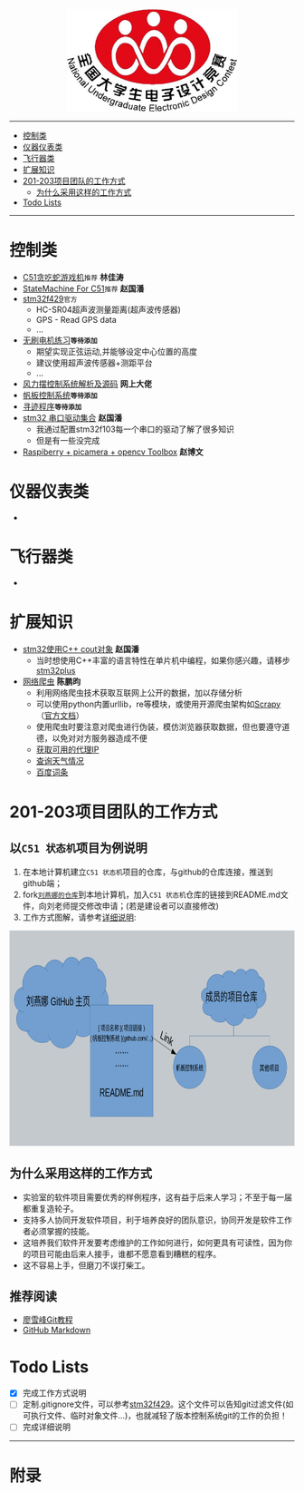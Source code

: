<div align=center><img width="300" height="180" src="./picture/pic.jpg"/></div>

---

- [控制类](#控制类)
- [仪器仪表类](#仪器仪表类)
- [飞行器类](#飞行器类)
- [扩展知识](#扩展知识)
- [201-203项目团队的工作方式](#201-203项目团队的工作方式)
    - [为什么采用这样的工作方式](#为什么采用这样的工作方式)
- [Todo Lists](#todo-lists)

---
# 控制类
- [C51贪吃蛇游戏机](https://github.com/ywg121020/51_sanke_game)`推荐` **林佳涛**
- [StateMachine For C51](https://github.com/zgpTree/c51_state_machine.git)`推荐` **赵国潘**
- [stm32f429](https://github.com/MaJerle/stm32f429)`官方`
    - HC-SR04超声波测量距离(超声波传感器)
    - GPS - Read GPS data
    - ...
- [无刷电机练习]()**`等待添加`**
    - 期望实现正弦运动,并能够设定中心位置的高度
    - 建议使用超声波传感器+测距平台
    - ...
- [风力摆控制系统解析及源码](http://bbs.eeworld.com.cn/forum.php?mod=viewthread&tid=476344&extra=page%3D1&page=1) **网上大佬**
- [帆板控制系统]()**`等待添加`**
- [寻迹程序]()**`等待添加`**
- [stm32 串口驱动集合](https://github.com/zgpTree/stm32_serial_driver.git) **赵国潘**
    - 我通过配置stm32f103每一个串口的驱动了解了很多知识
    - 但是有一些没完成
- [Raspiberry + picamera + opencv Toolbox](https://github.com/IyangDc/py_opencv_tools.git) **赵博文**


# 仪器仪表类
- 

# 飞行器类
- 

# 扩展知识
- [stm32使用C++ cout对象](https://github.com/zgpTree/stm32_cppTest) **赵国潘**
    - 当时想使用C++丰富的语言特性在单片机中编程，如果你感兴趣，请移步[stm32plus](https://github.com/andysworkshop/stm32plus)
- [网络爬虫](https://baike.baidu.com/item/网络爬虫/)   **陈鹏昀**
    - 利用网络爬虫技术获取互联网上公开的数据，加以存储分析
    - 可以使用python内置urllib，re等模块，或使用开源爬虫架构如[Scrapy](https://baike.baidu.com/item/scrapy)（[官方文档](https://doc.scrapy.org/en/latest/intro/overview.html)）
    - 使用爬虫时要注意对爬虫进行伪装，模仿浏览器获取数据，但也要遵守道德，以免对对方服务器造成不便
    - [获取可用的代理IP](https://github.com/ChenPY95/get-proxy-IP)  
    - [查询天气情况](https://github.com/ChenPY95/get-weather) 
    - [百度词条](https://github.com/ChenPY95/scrapy-baiduBaikeCiTiao)

# 201-203项目团队的工作方式
## 以`C51 状态机`项目为例说明
1. 在本地计算机建立`C51 状态机`项目的仓库，与github的仓库连接，推送到github端；
1. fork[`刘燕娜的仓库`](https://github.com/mti05001/Electronic-Design-Contest)到本地计算机，加入`C51 状态机`仓库的链接到README.md文件，向刘老师提交修改申请；(若是建设者可以直接修改)
1. 工作方式图解，请参考[详细说明](#详细说明):
<div align=center><img width="750" height="380" src="./picture/工作方式图解.png"/></div>

## 为什么采用这样的工作方式
- 实验室的软件项目需要优秀的样例程序，这有益于后来人学习；不至于每一届都重复造轮子。
- 支持多人协同开发软件项目，利于培养良好的团队意识，协同开发是软件工作者必须掌握的技能。
- 这培养我们软件开发要考虑维护的工作如何进行，如何更具有可读性，因为你的项目可能由后来人接手，谁都不愿意看到糟糕的程序。
- 这不容易上手，但磨刀不误打柴工。

## 推荐阅读
- [廖雪峰Git教程](https://www.liaoxuefeng.com/wiki/0013739516305929606dd18361248578c67b8067c8c017b000/001373962845513aefd77a99f4145f0a2c7a7ca057e7570000)
- [GitHub Markdown](https://guides.github.com/features/mastering-markdown/)


# Todo Lists
- [x] 完成工作方式说明
- [ ] 定制.gitignore文件，可以参考[stm32f429](https://github.com/MaJerle/stm32f429)。这个文件可以告知git过滤文件(如可执行文件、临时对象文件...)，也就减轻了版本控制系统git的工作的负担！
- [ ] 完成详细说明

---
# 附录
